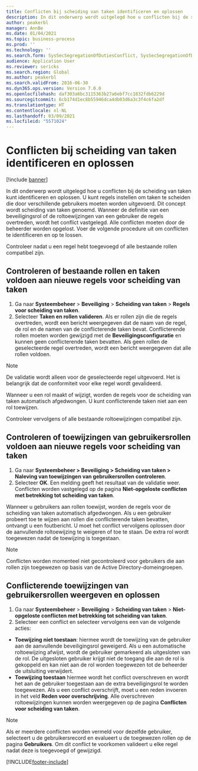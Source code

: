 ```yaml
---
title: Conflicten bij scheiding van taken identificeren en oplossen
description: In dit onderwerp wordt uitgelegd hoe u conflicten bij de scheiding van taken kunt identificeren en oplossen.
author: peakerbl
manager: AnnBe
ms.date: 01/04/2021
ms.topic: business-process
ms.prod: ''
ms.technology: ''
ms.search.form: SysSecSegregationOfDutiesConflict, SysSecSegregationOfDutiesRule
audience: Application User
ms.reviewer: sericks
ms.search.region: Global
ms.author: peakerbl
ms.search.validFrom: 2016-06-30
ms.dyn365.ops.version: Version 7.0.0
ms.openlocfilehash: daf303a6bc3115363b27a6ebf7cc1832fdb6229d
ms.sourcegitcommit: 6cb174d1ec8b55946dca4db03d6a3c3f4c6fa2df
ms.translationtype: HT
ms.contentlocale: nl-NL
ms.lasthandoff: 03/09/2021
ms.locfileid: "5571024"
---
```

# <a name="identify-and-resolve-conflicts-in-segregation-of-duties"></a>Conflicten bij scheiding van taken identificeren en oplossen

[!include [banner](../../includes/banner.md)]

In dit onderwerp wordt uitgelegd hoe u conflicten bij de scheiding van taken kunt identificeren en oplossen. U kunt regels instellen om taken te scheiden die door verschillende gebruikers moeten worden uitgevoerd. Dit concept wordt scheiding van taken genoemd. Wanneer de definitie van een beveiligingsrol of de roltoewijzingen van een gebruiker de regels overtreden, wordt het conflict vastgelegd. Alle conflicten moeten door de beheerder worden opgelost. Voer de volgende procedure uit om conflicten te identificeren en op te lossen.

Controleer nadat u een regel hebt toegevoegd of alle bestaande rollen compatibel zijn. 

## <a name="verify-that-existing-roles-and-duties-comply-with-new-rules-for-segregation-of-duties"></a>Controleren of bestaande rollen en taken voldoen aan nieuwe regels voor scheiding van taken
1. Ga naar **Systeembeheer** > **Beveiliging** > **Scheiding van taken** > **Regels voor scheiding van taken**.
3. Selecteer **Taken en rollen valideren**. Als er rollen zijn die de regels overtreden, wordt een bericht weergegeven dat de naam van de regel, de rol en de namen van de conflicterende taken bevat. Conflicterende rollen moeten worden gewijzigd met de **Beveiligingsconfiguratie** en kunnen geen conflicterende taken bevatten. Als geen rollen de geselecteerde regel overtreden, wordt een bericht weergegeven dat alle rollen voldoen.   

> [!NOTE]
> De validatie wordt alleen voor de geselecteerde regel uitgevoerd. Het is belangrijk dat de conformiteit voor elke regel wordt gevalideerd.   

Wanneer u een rol maakt of wijzigt, worden de regels voor de scheiding van taken automatisch afgedwongen. U kunt conflicterende taken niet aan een rol toewijzen.

Controleer vervolgens of alle bestaande roltoewijzingen compatibel zijn.

## <a name="verify-that-user-role-assignments-comply-with-new-rules-for-segregation-of-duties"></a>Controleren of toewijzingen van gebruikersrollen voldoen aan nieuwe regels voor scheiding van taken
1. Ga naar **Systeembeheer > Beveiliging > Scheiding van taken > Naleving van toewijzingen van gebruikersrollen controleren**.
2. Selecteer **OK**. Een melding geeft het resultaat van de validatie weer. Conflicten worden vastgelegd op de pagina **Niet-opgeloste conflicten met betrekking tot scheiding van taken**.   

Wanneer u gebruikers aan rollen toewijst, worden de regels voor de scheiding van taken automatisch afgedwongen. Als u een gebruiker probeert toe te wijzen aan rollen die conflicterende taken bevatten, ontvangt u een foutbericht. U moet het conflict vervolgens oplossen door de aanvullende roltoewijzing te weigeren of toe te staan. De extra rol wordt toegewezen nadat de toewijzing is toegestaan. 

> [!NOTE]
> Conflicten worden momenteel niet gecontroleerd voor gebruikers die aan rollen zijn toegewezen op basis van de Active Directory-domeingroepen.

## <a name="view-and-resolve-conflicting-user-role-assignments"></a>Conflicterende toewijzingen van gebruikersrollen weergeven en oplossen
1. Ga naar **Systeembeheer** > **Beveiliging** > **Scheiding van taken** > **Niet-opgeloste conflicten met betrekking tot scheiding van taken**. 
2. Selecteer een conflict en selecteer vervolgens een van de volgende acties: 

  - **Toewijzing niet toestaan**: hiermee wordt de toewijzing van de gebruiker aan de aanvullende beveiligingsrol geweigerd. Als u een automatische roltoewijzing afwijst, wordt de gebruiker gemarkeerd als uitgesloten van de rol. De uitgesloten gebruiker krijgt niet de toegang die aan de rol is gekoppeld en kan niet aan de rol worden toegewezen tot de beheerder de uitsluiting verwijdert. 
-  **Toewijzing toestaan** hiermee wordt het conflict overschreven en wordt het aan de gebruiker toegestaan aan de extra beveiligingsrol te worden toegewezen. Als u een conflict overschrijft, moet u een reden invoeren in het veld **Reden voor overschrijving**. Alle overschreven roltoewijzingen kunnen worden weergegeven op de pagina **Conflicten voor scheiding van taken**.  

> [!NOTE]
> Als er meerdere conflicten worden vermeld voor dezelfde gebruiker, selecteert u de gebruikersrecord en evalueert u de toegewezen rollen op de pagina **Gebruikers**. Om dit conflict te voorkomen valideert u elke regel nadat deze is toegevoegd of gewijzigd.


[!INCLUDE[footer-include](../../../../includes/footer-banner.md)]